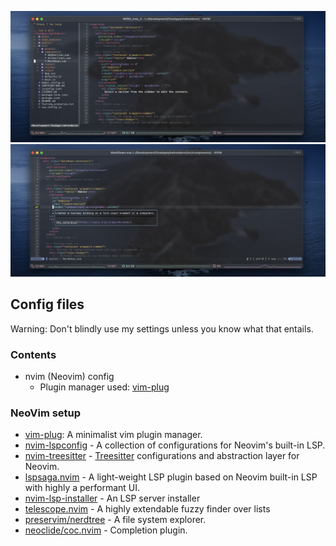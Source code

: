 ![Neovim with nerd tree](https://raw.githubusercontent.com/ksaswin/config-files/master/nvim/screenshot/Neovim.png)
![Neovim with hover doc](https://raw.githubusercontent.com/ksaswin/config-files/master/nvim/screenshot/Neovim-hoverdoc.png)

## Config files
Warning: Don't blindly use my settings unless you know what that entails.
### Contents
- nvim (Neovim) config
  - Plugin manager used: [vim-plug](https://github.com/junegunn/vim-plug)

### NeoVim setup
- [vim-plug](https://github.com/junegunn/vim-plug): A minimalist vim plugin manager.
- [nvim-lspconfig](https://github.com/neovim/nvim-lspconfig) - A collection of configurations for Neovim's built-in LSP.
- [nvim-treesitter](https://github.com/nvim-treesitter/nvim-treesitter) - [Treesitter](https://github.com/tree-sitter/tree-sitter) configurations and abstraction layer for Neovim.
- [lspsaga.nvim](https://github.com/tami5/lspsaga.nvim) - A light-weight LSP plugin based on Neovim built-in LSP with highly a performant UI.
- [nvim-lsp-installer](https://github.com/williamboman/nvim-lsp-installer) - An LSP server installer
- [telescope.nvim](https://github.com/nvim-telescope/telescope.nvim) - A highly extendable fuzzy finder over lists
- [preservim/nerdtree](https://github.com/preservim/nerdtree) - A file system explorer.
- [neoclide/coc.nvim](https://github.com/neoclide/coc.nvim) - Completion plugin.

